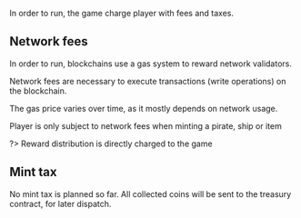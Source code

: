 In order to run, the game charge player with fees and taxes.


## Network fees

In order to run, blockchains use a gas system to reward network validators.

Network fees are necessary to execute transactions (write operations) on the blockchain.

The gas price varies over time, as it mostly depends on network usage.

Player is only subject to network fees when minting a pirate, ship or item

?> Reward distribution is directly charged to the game

## Mint tax

No mint tax is planned so far. All collected coins will be sent to the treasury contract, for later dispatch.
